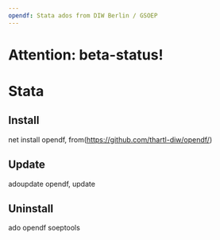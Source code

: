 ```yaml
---
opendf: Stata ados from DIW Berlin / GSOEP
---
```


# Attention: beta-status!

# Stata

## Install
net install opendf, from(https://github.com/thartl-diw/opendf/)

## Update
adoupdate opendf, update

## Uninstall
ado opendf soeptools

